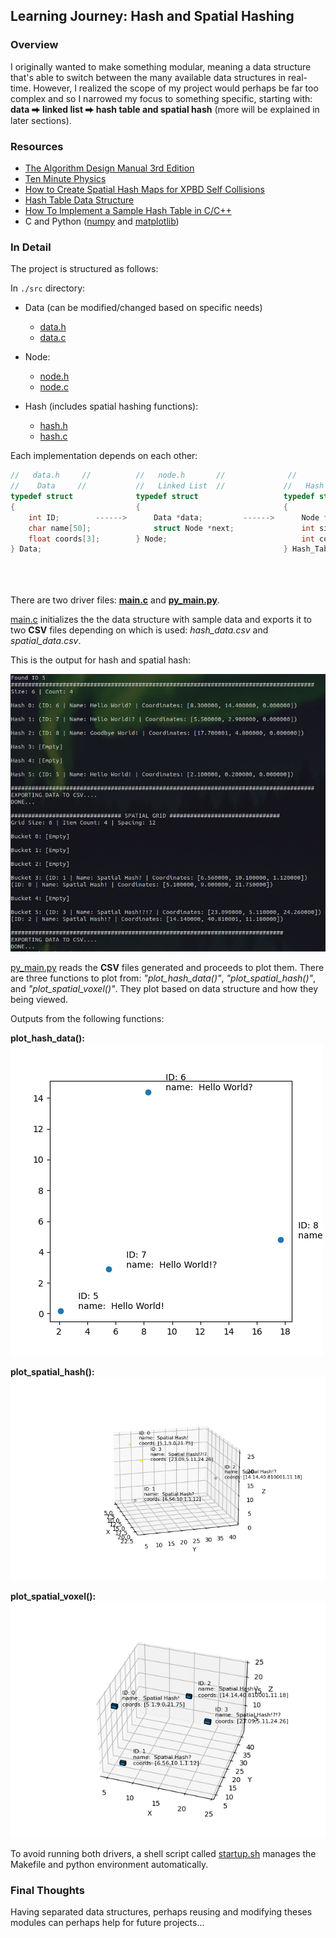 ## Learning Journey: Hash and Spatial Hashing

### Overview
I originally wanted to make something modular, meaning a data structure that's able to switch between the many available data structures in real-time. However, I realized the scope of my project would perhaps be far too complex and so I narrowed my focus to something specific, starting with: **data ⮕ linked list ⮕ hash table and spatial hash** (more will be explained in later sections).


### Resources
* [The Algorithm Design Manual 3rd Edition](https://www.algorist.com/)
* [Ten Minute Physics](https://matthias-research.github.io/pages/tenMinutePhysics/index.html)
* [How to Create Spatial Hash Maps for XPBD Self Collisions](https://carmencincotti.com/2022-10-31/spatial-hash-maps-part-one/#how-to-hash-a-position)
* [Hash Table Data Structure](https://www.geeksforgeeks.org/hash-table-data-structure/)
* [How To Implement a Sample Hash Table in C/C++
](https://www.digitalocean.com/community/tutorials/hash-table-in-c-plus-plus)
* C and Python ([numpy](https://numpy.org/) and [matplotlib](https://matplotlib.org/))

### In Detail
The project is structured as follows:

In ```./src``` directory:
* Data (can be modified/changed based on specific needs)
    * [data.h](./src/include/data.h)
    * [data.c](./src/data.c)
* Node:
    * [node.h](./src/include/node.h)
    * [node.c](./src/node.c)

* Hash (includes spatial hashing functions):
    * [hash.h](./src/include/hash.h)
    * [hash.c](./src/hash.c)

Each implementation depends on each other:
```c
//   data.h     //          //   node.h       //              //             hash.h                 // 
//    Data     //           //   Linked List  //             //   Hash Table        Spatial Hash   //
typedef struct              typedef struct                   typedef struct         typedef struct
{                           {                                {                      {
    int ID;        ------>      Data *data;         ------>      Node **buckets;        Node **buckets;
    char name[50];              struct Node *next;               int size;              int size;
    float coords[3];        } Node;                              int count;             int count;
} Data;                                                      } Hash_Table;              int x;
                                                                                        int y; 
                                                                                        int z;
                                                                                    } Grid;
```

There are two driver files: **[main.c](./main.c)** and **[py_main.py](./py_main.py)**.

[main.c](./main.c) initializes the the data structure with sample data and exports it to two **CSV** files depending on which is used: *hash_data.csv* and *spatial_data.csv*. 

This is the output for hash and spatial hash: 

![demo_main_c](./images/demo_main_c.png)

[py_main.py](./py_main.py) reads the **CSV** files generated and proceeds to plot them. There are three functions to plot from:     *"plot_hash_data()"*, *"plot_spatial_hash()"*, and *"plot_spatial_voxel()"*. They plot based on data structure and how they being viewed.

Outputs from the following functions:

**plot_hash_data():**
![plot_hash_data](./images/hash_plot.png)

**plot_spatial_hash():**
![plot_hash_data](./images/spatial_hash.png)

**plot_spatial_voxel():**
![plot_hash_data](./images/spatial_hash_voxel.png)


To avoid running both drivers, a shell script called [startup.sh](./startup.sh) manages the Makefile and python environment automatically.

### Final Thoughts
Having separated data structures, perhaps reusing and modifying theses modules can perhaps help for future projects...
